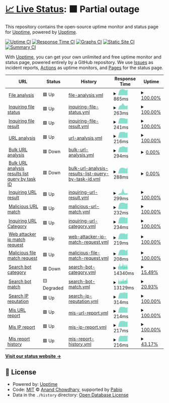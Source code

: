 # [📈 Live Status](https://demo.upptime.js.org): <!--live status--> **🟧 Partial outage**

This repository contains the open-source uptime monitor and status page for [Upptime](https://upptime.js.org), powered by [Upptime](https://github.com/upptime/upptime).

[![Uptime CI](https://github.com/monitorapp-aicc/ailabs-status/workflows/Uptime%20CI/badge.svg)](https://github.com/monitorapp-aicc/ailabs-status/actions?query=workflow%3A%22Uptime+CI%22)
[![Response Time CI](https://github.com/monitorapp-aicc/ailabs-status/workflows/Response%20Time%20CI/badge.svg)](https://github.com/monitorapp-aicc/ailabs-status/actions?query=workflow%3A%22Response+Time+CI%22)
[![Graphs CI](https://github.com/monitorapp-aicc/ailabs-status/workflows/Graphs%20CI/badge.svg)](https://github.com/monitorapp-aicc/ailabs-status/actions?query=workflow%3A%22Graphs+CI%22)
[![Static Site CI](https://github.com/monitorapp-aicc/ailabs-status/workflows/Static%20Site%20CI/badge.svg)](https://github.com/monitorapp-aicc/ailabs-status/actions?query=workflow%3A%22Static+Site+CI%22)
[![Summary CI](https://github.com/monitorapp-aicc/ailabs-status/workflows/Summary%20CI/badge.svg)](https://github.com/monitorapp-aicc/ailabs-status/actions?query=workflow%3A%22Summary+CI%22)

With [Upptime](https://upptime.js.org), you can get your own unlimited and free uptime monitor and status page, powered entirely by a GitHub repository. We use [Issues](https://github.com/upptime/upptime/issues) as incident reports, [Actions](https://github.com/monitorapp-aicc/ailabs-status/actions) as uptime monitors, and [Pages](https://demo.upptime.js.org) for the status page.

<!--start: status pages-->
<!-- This summary is generated by Upptime (https://github.com/upptime/upptime) -->
<!-- Do not edit this manually, your changes will be overwritten -->
<!-- prettier-ignore -->
| URL | Status | History | Response Time | Uptime |
| --- | ------ | ------- | ------------- | ------ |
| <img alt="" src="https://icons.duckduckgo.com/ip3/ailabs-api.monitorapp.com.ico" height="13"> [File analysis](https://ailabs-api.monitorapp.com/v1/analysis/file) | 🟩 Up | [file-analysis.yml](https://github.com/monitorapp-aicc/ailabs-status/commits/HEAD/history/file-analysis.yml) | <details><summary><img alt="Response time graph" src="./graphs/file-analysis/response-time-week.png" height="20"> 865ms</summary><br><a href="https://monitorapp-aicc.github.io/ailabs-status/history/file-analysis"><img alt="Response time 804" src="https://img.shields.io/endpoint?url=https%3A%2F%2Fraw.githubusercontent.com%2Fmonitorapp-aicc%2Failabs-status%2FHEAD%2Fapi%2Ffile-analysis%2Fresponse-time.json"></a><br><a href="https://monitorapp-aicc.github.io/ailabs-status/history/file-analysis"><img alt="24-hour response time 897" src="https://img.shields.io/endpoint?url=https%3A%2F%2Fraw.githubusercontent.com%2Fmonitorapp-aicc%2Failabs-status%2FHEAD%2Fapi%2Ffile-analysis%2Fresponse-time-day.json"></a><br><a href="https://monitorapp-aicc.github.io/ailabs-status/history/file-analysis"><img alt="7-day response time 865" src="https://img.shields.io/endpoint?url=https%3A%2F%2Fraw.githubusercontent.com%2Fmonitorapp-aicc%2Failabs-status%2FHEAD%2Fapi%2Ffile-analysis%2Fresponse-time-week.json"></a><br><a href="https://monitorapp-aicc.github.io/ailabs-status/history/file-analysis"><img alt="30-day response time 836" src="https://img.shields.io/endpoint?url=https%3A%2F%2Fraw.githubusercontent.com%2Fmonitorapp-aicc%2Failabs-status%2FHEAD%2Fapi%2Ffile-analysis%2Fresponse-time-month.json"></a><br><a href="https://monitorapp-aicc.github.io/ailabs-status/history/file-analysis"><img alt="1-year response time 804" src="https://img.shields.io/endpoint?url=https%3A%2F%2Fraw.githubusercontent.com%2Fmonitorapp-aicc%2Failabs-status%2FHEAD%2Fapi%2Ffile-analysis%2Fresponse-time-year.json"></a></details> | <details><summary><a href="https://monitorapp-aicc.github.io/ailabs-status/history/file-analysis">100.00%</a></summary><a href="https://monitorapp-aicc.github.io/ailabs-status/history/file-analysis"><img alt="All-time uptime 96.26%" src="https://img.shields.io/endpoint?url=https%3A%2F%2Fraw.githubusercontent.com%2Fmonitorapp-aicc%2Failabs-status%2FHEAD%2Fapi%2Ffile-analysis%2Fuptime.json"></a><br><a href="https://monitorapp-aicc.github.io/ailabs-status/history/file-analysis"><img alt="24-hour uptime 100.00%" src="https://img.shields.io/endpoint?url=https%3A%2F%2Fraw.githubusercontent.com%2Fmonitorapp-aicc%2Failabs-status%2FHEAD%2Fapi%2Ffile-analysis%2Fuptime-day.json"></a><br><a href="https://monitorapp-aicc.github.io/ailabs-status/history/file-analysis"><img alt="7-day uptime 100.00%" src="https://img.shields.io/endpoint?url=https%3A%2F%2Fraw.githubusercontent.com%2Fmonitorapp-aicc%2Failabs-status%2FHEAD%2Fapi%2Ffile-analysis%2Fuptime-week.json"></a><br><a href="https://monitorapp-aicc.github.io/ailabs-status/history/file-analysis"><img alt="30-day uptime 100.00%" src="https://img.shields.io/endpoint?url=https%3A%2F%2Fraw.githubusercontent.com%2Fmonitorapp-aicc%2Failabs-status%2FHEAD%2Fapi%2Ffile-analysis%2Fuptime-month.json"></a><br><a href="https://monitorapp-aicc.github.io/ailabs-status/history/file-analysis"><img alt="1-year uptime 96.26%" src="https://img.shields.io/endpoint?url=https%3A%2F%2Fraw.githubusercontent.com%2Fmonitorapp-aicc%2Failabs-status%2FHEAD%2Fapi%2Ffile-analysis%2Fuptime-year.json"></a></details>
| <img alt="" src="https://icons.duckduckgo.com/ip3/ailabs-api.monitorapp.com.ico" height="13"> [Inquiring file status](https://ailabs-api.monitorapp.com/v1/analysis/file/status?id=100) | 🟩 Up | [inquiring-file-status.yml](https://github.com/monitorapp-aicc/ailabs-status/commits/HEAD/history/inquiring-file-status.yml) | <details><summary><img alt="Response time graph" src="./graphs/inquiring-file-status/response-time-week.png" height="20"> 263ms</summary><br><a href="https://monitorapp-aicc.github.io/ailabs-status/history/inquiring-file-status"><img alt="Response time 483" src="https://img.shields.io/endpoint?url=https%3A%2F%2Fraw.githubusercontent.com%2Fmonitorapp-aicc%2Failabs-status%2FHEAD%2Fapi%2Finquiring-file-status%2Fresponse-time.json"></a><br><a href="https://monitorapp-aicc.github.io/ailabs-status/history/inquiring-file-status"><img alt="24-hour response time 259" src="https://img.shields.io/endpoint?url=https%3A%2F%2Fraw.githubusercontent.com%2Fmonitorapp-aicc%2Failabs-status%2FHEAD%2Fapi%2Finquiring-file-status%2Fresponse-time-day.json"></a><br><a href="https://monitorapp-aicc.github.io/ailabs-status/history/inquiring-file-status"><img alt="7-day response time 263" src="https://img.shields.io/endpoint?url=https%3A%2F%2Fraw.githubusercontent.com%2Fmonitorapp-aicc%2Failabs-status%2FHEAD%2Fapi%2Finquiring-file-status%2Fresponse-time-week.json"></a><br><a href="https://monitorapp-aicc.github.io/ailabs-status/history/inquiring-file-status"><img alt="30-day response time 238" src="https://img.shields.io/endpoint?url=https%3A%2F%2Fraw.githubusercontent.com%2Fmonitorapp-aicc%2Failabs-status%2FHEAD%2Fapi%2Finquiring-file-status%2Fresponse-time-month.json"></a><br><a href="https://monitorapp-aicc.github.io/ailabs-status/history/inquiring-file-status"><img alt="1-year response time 483" src="https://img.shields.io/endpoint?url=https%3A%2F%2Fraw.githubusercontent.com%2Fmonitorapp-aicc%2Failabs-status%2FHEAD%2Fapi%2Finquiring-file-status%2Fresponse-time-year.json"></a></details> | <details><summary><a href="https://monitorapp-aicc.github.io/ailabs-status/history/inquiring-file-status">100.00%</a></summary><a href="https://monitorapp-aicc.github.io/ailabs-status/history/inquiring-file-status"><img alt="All-time uptime 95.87%" src="https://img.shields.io/endpoint?url=https%3A%2F%2Fraw.githubusercontent.com%2Fmonitorapp-aicc%2Failabs-status%2FHEAD%2Fapi%2Finquiring-file-status%2Fuptime.json"></a><br><a href="https://monitorapp-aicc.github.io/ailabs-status/history/inquiring-file-status"><img alt="24-hour uptime 100.00%" src="https://img.shields.io/endpoint?url=https%3A%2F%2Fraw.githubusercontent.com%2Fmonitorapp-aicc%2Failabs-status%2FHEAD%2Fapi%2Finquiring-file-status%2Fuptime-day.json"></a><br><a href="https://monitorapp-aicc.github.io/ailabs-status/history/inquiring-file-status"><img alt="7-day uptime 100.00%" src="https://img.shields.io/endpoint?url=https%3A%2F%2Fraw.githubusercontent.com%2Fmonitorapp-aicc%2Failabs-status%2FHEAD%2Fapi%2Finquiring-file-status%2Fuptime-week.json"></a><br><a href="https://monitorapp-aicc.github.io/ailabs-status/history/inquiring-file-status"><img alt="30-day uptime 99.93%" src="https://img.shields.io/endpoint?url=https%3A%2F%2Fraw.githubusercontent.com%2Fmonitorapp-aicc%2Failabs-status%2FHEAD%2Fapi%2Finquiring-file-status%2Fuptime-month.json"></a><br><a href="https://monitorapp-aicc.github.io/ailabs-status/history/inquiring-file-status"><img alt="1-year uptime 95.87%" src="https://img.shields.io/endpoint?url=https%3A%2F%2Fraw.githubusercontent.com%2Fmonitorapp-aicc%2Failabs-status%2FHEAD%2Fapi%2Finquiring-file-status%2Fuptime-year.json"></a></details>
| <img alt="" src="https://icons.duckduckgo.com/ip3/ailabs-api.monitorapp.com.ico" height="13"> [Inquiring file result](https://ailabs-api.monitorapp.com/v1/analysis/file/result?id=100) | 🟩 Up | [inquiring-file-result.yml](https://github.com/monitorapp-aicc/ailabs-status/commits/HEAD/history/inquiring-file-result.yml) | <details><summary><img alt="Response time graph" src="./graphs/inquiring-file-result/response-time-week.png" height="20"> 241ms</summary><br><a href="https://monitorapp-aicc.github.io/ailabs-status/history/inquiring-file-result"><img alt="Response time 246" src="https://img.shields.io/endpoint?url=https%3A%2F%2Fraw.githubusercontent.com%2Fmonitorapp-aicc%2Failabs-status%2FHEAD%2Fapi%2Finquiring-file-result%2Fresponse-time.json"></a><br><a href="https://monitorapp-aicc.github.io/ailabs-status/history/inquiring-file-result"><img alt="24-hour response time 242" src="https://img.shields.io/endpoint?url=https%3A%2F%2Fraw.githubusercontent.com%2Fmonitorapp-aicc%2Failabs-status%2FHEAD%2Fapi%2Finquiring-file-result%2Fresponse-time-day.json"></a><br><a href="https://monitorapp-aicc.github.io/ailabs-status/history/inquiring-file-result"><img alt="7-day response time 241" src="https://img.shields.io/endpoint?url=https%3A%2F%2Fraw.githubusercontent.com%2Fmonitorapp-aicc%2Failabs-status%2FHEAD%2Fapi%2Finquiring-file-result%2Fresponse-time-week.json"></a><br><a href="https://monitorapp-aicc.github.io/ailabs-status/history/inquiring-file-result"><img alt="30-day response time 303" src="https://img.shields.io/endpoint?url=https%3A%2F%2Fraw.githubusercontent.com%2Fmonitorapp-aicc%2Failabs-status%2FHEAD%2Fapi%2Finquiring-file-result%2Fresponse-time-month.json"></a><br><a href="https://monitorapp-aicc.github.io/ailabs-status/history/inquiring-file-result"><img alt="1-year response time 246" src="https://img.shields.io/endpoint?url=https%3A%2F%2Fraw.githubusercontent.com%2Fmonitorapp-aicc%2Failabs-status%2FHEAD%2Fapi%2Finquiring-file-result%2Fresponse-time-year.json"></a></details> | <details><summary><a href="https://monitorapp-aicc.github.io/ailabs-status/history/inquiring-file-result">100.00%</a></summary><a href="https://monitorapp-aicc.github.io/ailabs-status/history/inquiring-file-result"><img alt="All-time uptime 95.87%" src="https://img.shields.io/endpoint?url=https%3A%2F%2Fraw.githubusercontent.com%2Fmonitorapp-aicc%2Failabs-status%2FHEAD%2Fapi%2Finquiring-file-result%2Fuptime.json"></a><br><a href="https://monitorapp-aicc.github.io/ailabs-status/history/inquiring-file-result"><img alt="24-hour uptime 100.00%" src="https://img.shields.io/endpoint?url=https%3A%2F%2Fraw.githubusercontent.com%2Fmonitorapp-aicc%2Failabs-status%2FHEAD%2Fapi%2Finquiring-file-result%2Fuptime-day.json"></a><br><a href="https://monitorapp-aicc.github.io/ailabs-status/history/inquiring-file-result"><img alt="7-day uptime 100.00%" src="https://img.shields.io/endpoint?url=https%3A%2F%2Fraw.githubusercontent.com%2Fmonitorapp-aicc%2Failabs-status%2FHEAD%2Fapi%2Finquiring-file-result%2Fuptime-week.json"></a><br><a href="https://monitorapp-aicc.github.io/ailabs-status/history/inquiring-file-result"><img alt="30-day uptime 99.93%" src="https://img.shields.io/endpoint?url=https%3A%2F%2Fraw.githubusercontent.com%2Fmonitorapp-aicc%2Failabs-status%2FHEAD%2Fapi%2Finquiring-file-result%2Fuptime-month.json"></a><br><a href="https://monitorapp-aicc.github.io/ailabs-status/history/inquiring-file-result"><img alt="1-year uptime 95.87%" src="https://img.shields.io/endpoint?url=https%3A%2F%2Fraw.githubusercontent.com%2Fmonitorapp-aicc%2Failabs-status%2FHEAD%2Fapi%2Finquiring-file-result%2Fuptime-year.json"></a></details>
| <img alt="" src="https://icons.duckduckgo.com/ip3/ailabs-api.monitorapp.com.ico" height="13"> [URL analysis](https://ailabs-api.monitorapp.com/v1/analysis/url) | 🟩 Up | [url-analysis.yml](https://github.com/monitorapp-aicc/ailabs-status/commits/HEAD/history/url-analysis.yml) | <details><summary><img alt="Response time graph" src="./graphs/url-analysis/response-time-week.png" height="20"> 216ms</summary><br><a href="https://monitorapp-aicc.github.io/ailabs-status/history/url-analysis"><img alt="Response time 231" src="https://img.shields.io/endpoint?url=https%3A%2F%2Fraw.githubusercontent.com%2Fmonitorapp-aicc%2Failabs-status%2FHEAD%2Fapi%2Furl-analysis%2Fresponse-time.json"></a><br><a href="https://monitorapp-aicc.github.io/ailabs-status/history/url-analysis"><img alt="24-hour response time 220" src="https://img.shields.io/endpoint?url=https%3A%2F%2Fraw.githubusercontent.com%2Fmonitorapp-aicc%2Failabs-status%2FHEAD%2Fapi%2Furl-analysis%2Fresponse-time-day.json"></a><br><a href="https://monitorapp-aicc.github.io/ailabs-status/history/url-analysis"><img alt="7-day response time 216" src="https://img.shields.io/endpoint?url=https%3A%2F%2Fraw.githubusercontent.com%2Fmonitorapp-aicc%2Failabs-status%2FHEAD%2Fapi%2Furl-analysis%2Fresponse-time-week.json"></a><br><a href="https://monitorapp-aicc.github.io/ailabs-status/history/url-analysis"><img alt="30-day response time 251" src="https://img.shields.io/endpoint?url=https%3A%2F%2Fraw.githubusercontent.com%2Fmonitorapp-aicc%2Failabs-status%2FHEAD%2Fapi%2Furl-analysis%2Fresponse-time-month.json"></a><br><a href="https://monitorapp-aicc.github.io/ailabs-status/history/url-analysis"><img alt="1-year response time 231" src="https://img.shields.io/endpoint?url=https%3A%2F%2Fraw.githubusercontent.com%2Fmonitorapp-aicc%2Failabs-status%2FHEAD%2Fapi%2Furl-analysis%2Fresponse-time-year.json"></a></details> | <details><summary><a href="https://monitorapp-aicc.github.io/ailabs-status/history/url-analysis">100.00%</a></summary><a href="https://monitorapp-aicc.github.io/ailabs-status/history/url-analysis"><img alt="All-time uptime 95.81%" src="https://img.shields.io/endpoint?url=https%3A%2F%2Fraw.githubusercontent.com%2Fmonitorapp-aicc%2Failabs-status%2FHEAD%2Fapi%2Furl-analysis%2Fuptime.json"></a><br><a href="https://monitorapp-aicc.github.io/ailabs-status/history/url-analysis"><img alt="24-hour uptime 100.00%" src="https://img.shields.io/endpoint?url=https%3A%2F%2Fraw.githubusercontent.com%2Fmonitorapp-aicc%2Failabs-status%2FHEAD%2Fapi%2Furl-analysis%2Fuptime-day.json"></a><br><a href="https://monitorapp-aicc.github.io/ailabs-status/history/url-analysis"><img alt="7-day uptime 100.00%" src="https://img.shields.io/endpoint?url=https%3A%2F%2Fraw.githubusercontent.com%2Fmonitorapp-aicc%2Failabs-status%2FHEAD%2Fapi%2Furl-analysis%2Fuptime-week.json"></a><br><a href="https://monitorapp-aicc.github.io/ailabs-status/history/url-analysis"><img alt="30-day uptime 100.00%" src="https://img.shields.io/endpoint?url=https%3A%2F%2Fraw.githubusercontent.com%2Fmonitorapp-aicc%2Failabs-status%2FHEAD%2Fapi%2Furl-analysis%2Fuptime-month.json"></a><br><a href="https://monitorapp-aicc.github.io/ailabs-status/history/url-analysis"><img alt="1-year uptime 95.81%" src="https://img.shields.io/endpoint?url=https%3A%2F%2Fraw.githubusercontent.com%2Fmonitorapp-aicc%2Failabs-status%2FHEAD%2Fapi%2Furl-analysis%2Fuptime-year.json"></a></details>
| <img alt="" src="https://icons.duckduckgo.com/ip3/ailabs-api.monitorapp.com.ico" height="13"> [Bulk URL analysis](https://ailabs-api.monitorapp.com/v1/analysis/url/bulk) | 🟥 Down | [bulk-url-analysis.yml](https://github.com/monitorapp-aicc/ailabs-status/commits/HEAD/history/bulk-url-analysis.yml) | <details><summary><img alt="Response time graph" src="./graphs/bulk-url-analysis/response-time-week.png" height="20"> 294ms</summary><br><a href="https://monitorapp-aicc.github.io/ailabs-status/history/bulk-url-analysis"><img alt="Response time 208" src="https://img.shields.io/endpoint?url=https%3A%2F%2Fraw.githubusercontent.com%2Fmonitorapp-aicc%2Failabs-status%2FHEAD%2Fapi%2Fbulk-url-analysis%2Fresponse-time.json"></a><br><a href="https://monitorapp-aicc.github.io/ailabs-status/history/bulk-url-analysis"><img alt="24-hour response time 306" src="https://img.shields.io/endpoint?url=https%3A%2F%2Fraw.githubusercontent.com%2Fmonitorapp-aicc%2Failabs-status%2FHEAD%2Fapi%2Fbulk-url-analysis%2Fresponse-time-day.json"></a><br><a href="https://monitorapp-aicc.github.io/ailabs-status/history/bulk-url-analysis"><img alt="7-day response time 294" src="https://img.shields.io/endpoint?url=https%3A%2F%2Fraw.githubusercontent.com%2Fmonitorapp-aicc%2Failabs-status%2FHEAD%2Fapi%2Fbulk-url-analysis%2Fresponse-time-week.json"></a><br><a href="https://monitorapp-aicc.github.io/ailabs-status/history/bulk-url-analysis"><img alt="30-day response time 235" src="https://img.shields.io/endpoint?url=https%3A%2F%2Fraw.githubusercontent.com%2Fmonitorapp-aicc%2Failabs-status%2FHEAD%2Fapi%2Fbulk-url-analysis%2Fresponse-time-month.json"></a><br><a href="https://monitorapp-aicc.github.io/ailabs-status/history/bulk-url-analysis"><img alt="1-year response time 208" src="https://img.shields.io/endpoint?url=https%3A%2F%2Fraw.githubusercontent.com%2Fmonitorapp-aicc%2Failabs-status%2FHEAD%2Fapi%2Fbulk-url-analysis%2Fresponse-time-year.json"></a></details> | <details><summary><a href="https://monitorapp-aicc.github.io/ailabs-status/history/bulk-url-analysis">0.00%</a></summary><a href="https://monitorapp-aicc.github.io/ailabs-status/history/bulk-url-analysis"><img alt="All-time uptime 35.68%" src="https://img.shields.io/endpoint?url=https%3A%2F%2Fraw.githubusercontent.com%2Fmonitorapp-aicc%2Failabs-status%2FHEAD%2Fapi%2Fbulk-url-analysis%2Fuptime.json"></a><br><a href="https://monitorapp-aicc.github.io/ailabs-status/history/bulk-url-analysis"><img alt="24-hour uptime 0.00%" src="https://img.shields.io/endpoint?url=https%3A%2F%2Fraw.githubusercontent.com%2Fmonitorapp-aicc%2Failabs-status%2FHEAD%2Fapi%2Fbulk-url-analysis%2Fuptime-day.json"></a><br><a href="https://monitorapp-aicc.github.io/ailabs-status/history/bulk-url-analysis"><img alt="7-day uptime 0.00%" src="https://img.shields.io/endpoint?url=https%3A%2F%2Fraw.githubusercontent.com%2Fmonitorapp-aicc%2Failabs-status%2FHEAD%2Fapi%2Fbulk-url-analysis%2Fuptime-week.json"></a><br><a href="https://monitorapp-aicc.github.io/ailabs-status/history/bulk-url-analysis"><img alt="30-day uptime 0.00%" src="https://img.shields.io/endpoint?url=https%3A%2F%2Fraw.githubusercontent.com%2Fmonitorapp-aicc%2Failabs-status%2FHEAD%2Fapi%2Fbulk-url-analysis%2Fuptime-month.json"></a><br><a href="https://monitorapp-aicc.github.io/ailabs-status/history/bulk-url-analysis"><img alt="1-year uptime 35.68%" src="https://img.shields.io/endpoint?url=https%3A%2F%2Fraw.githubusercontent.com%2Fmonitorapp-aicc%2Failabs-status%2FHEAD%2Fapi%2Fbulk-url-analysis%2Fuptime-year.json"></a></details>
| <img alt="" src="https://icons.duckduckgo.com/ip3/ailabs-api.monitorapp.com.ico" height="13"> [Bulk URL analysis results list query by task ID](https://ailabs-api.monitorapp.com/v1/analysis/url/bulk/task_list) | 🟥 Down | [bulk-url-analysis-results-list-query-by-task-id.yml](https://github.com/monitorapp-aicc/ailabs-status/commits/HEAD/history/bulk-url-analysis-results-list-query-by-task-id.yml) | <details><summary><img alt="Response time graph" src="./graphs/bulk-url-analysis-results-list-query-by-task-id/response-time-week.png" height="20"> 288ms</summary><br><a href="https://monitorapp-aicc.github.io/ailabs-status/history/bulk-url-analysis-results-list-query-by-task-id"><img alt="Response time 197" src="https://img.shields.io/endpoint?url=https%3A%2F%2Fraw.githubusercontent.com%2Fmonitorapp-aicc%2Failabs-status%2FHEAD%2Fapi%2Fbulk-url-analysis-results-list-query-by-task-id%2Fresponse-time.json"></a><br><a href="https://monitorapp-aicc.github.io/ailabs-status/history/bulk-url-analysis-results-list-query-by-task-id"><img alt="24-hour response time 321" src="https://img.shields.io/endpoint?url=https%3A%2F%2Fraw.githubusercontent.com%2Fmonitorapp-aicc%2Failabs-status%2FHEAD%2Fapi%2Fbulk-url-analysis-results-list-query-by-task-id%2Fresponse-time-day.json"></a><br><a href="https://monitorapp-aicc.github.io/ailabs-status/history/bulk-url-analysis-results-list-query-by-task-id"><img alt="7-day response time 288" src="https://img.shields.io/endpoint?url=https%3A%2F%2Fraw.githubusercontent.com%2Fmonitorapp-aicc%2Failabs-status%2FHEAD%2Fapi%2Fbulk-url-analysis-results-list-query-by-task-id%2Fresponse-time-week.json"></a><br><a href="https://monitorapp-aicc.github.io/ailabs-status/history/bulk-url-analysis-results-list-query-by-task-id"><img alt="30-day response time 229" src="https://img.shields.io/endpoint?url=https%3A%2F%2Fraw.githubusercontent.com%2Fmonitorapp-aicc%2Failabs-status%2FHEAD%2Fapi%2Fbulk-url-analysis-results-list-query-by-task-id%2Fresponse-time-month.json"></a><br><a href="https://monitorapp-aicc.github.io/ailabs-status/history/bulk-url-analysis-results-list-query-by-task-id"><img alt="1-year response time 197" src="https://img.shields.io/endpoint?url=https%3A%2F%2Fraw.githubusercontent.com%2Fmonitorapp-aicc%2Failabs-status%2FHEAD%2Fapi%2Fbulk-url-analysis-results-list-query-by-task-id%2Fresponse-time-year.json"></a></details> | <details><summary><a href="https://monitorapp-aicc.github.io/ailabs-status/history/bulk-url-analysis-results-list-query-by-task-id">0.00%</a></summary><a href="https://monitorapp-aicc.github.io/ailabs-status/history/bulk-url-analysis-results-list-query-by-task-id"><img alt="All-time uptime 35.68%" src="https://img.shields.io/endpoint?url=https%3A%2F%2Fraw.githubusercontent.com%2Fmonitorapp-aicc%2Failabs-status%2FHEAD%2Fapi%2Fbulk-url-analysis-results-list-query-by-task-id%2Fuptime.json"></a><br><a href="https://monitorapp-aicc.github.io/ailabs-status/history/bulk-url-analysis-results-list-query-by-task-id"><img alt="24-hour uptime 0.00%" src="https://img.shields.io/endpoint?url=https%3A%2F%2Fraw.githubusercontent.com%2Fmonitorapp-aicc%2Failabs-status%2FHEAD%2Fapi%2Fbulk-url-analysis-results-list-query-by-task-id%2Fuptime-day.json"></a><br><a href="https://monitorapp-aicc.github.io/ailabs-status/history/bulk-url-analysis-results-list-query-by-task-id"><img alt="7-day uptime 0.00%" src="https://img.shields.io/endpoint?url=https%3A%2F%2Fraw.githubusercontent.com%2Fmonitorapp-aicc%2Failabs-status%2FHEAD%2Fapi%2Fbulk-url-analysis-results-list-query-by-task-id%2Fuptime-week.json"></a><br><a href="https://monitorapp-aicc.github.io/ailabs-status/history/bulk-url-analysis-results-list-query-by-task-id"><img alt="30-day uptime 0.00%" src="https://img.shields.io/endpoint?url=https%3A%2F%2Fraw.githubusercontent.com%2Fmonitorapp-aicc%2Failabs-status%2FHEAD%2Fapi%2Fbulk-url-analysis-results-list-query-by-task-id%2Fuptime-month.json"></a><br><a href="https://monitorapp-aicc.github.io/ailabs-status/history/bulk-url-analysis-results-list-query-by-task-id"><img alt="1-year uptime 35.68%" src="https://img.shields.io/endpoint?url=https%3A%2F%2Fraw.githubusercontent.com%2Fmonitorapp-aicc%2Failabs-status%2FHEAD%2Fapi%2Fbulk-url-analysis-results-list-query-by-task-id%2Fuptime-year.json"></a></details>
| <img alt="" src="https://icons.duckduckgo.com/ip3/ailabs-api.monitorapp.com.ico" height="13"> [Inquiring URL result](https://ailabs-api.monitorapp.com/v1/analysis/url/result?id=50341510-4e57-4b99-a398-97c43a79d9c5) | 🟩 Up | [inquiring-url-result.yml](https://github.com/monitorapp-aicc/ailabs-status/commits/HEAD/history/inquiring-url-result.yml) | <details><summary><img alt="Response time graph" src="./graphs/inquiring-url-result/response-time-week.png" height="20"> 299ms</summary><br><a href="https://monitorapp-aicc.github.io/ailabs-status/history/inquiring-url-result"><img alt="Response time 455" src="https://img.shields.io/endpoint?url=https%3A%2F%2Fraw.githubusercontent.com%2Fmonitorapp-aicc%2Failabs-status%2FHEAD%2Fapi%2Finquiring-url-result%2Fresponse-time.json"></a><br><a href="https://monitorapp-aicc.github.io/ailabs-status/history/inquiring-url-result"><img alt="24-hour response time 218" src="https://img.shields.io/endpoint?url=https%3A%2F%2Fraw.githubusercontent.com%2Fmonitorapp-aicc%2Failabs-status%2FHEAD%2Fapi%2Finquiring-url-result%2Fresponse-time-day.json"></a><br><a href="https://monitorapp-aicc.github.io/ailabs-status/history/inquiring-url-result"><img alt="7-day response time 299" src="https://img.shields.io/endpoint?url=https%3A%2F%2Fraw.githubusercontent.com%2Fmonitorapp-aicc%2Failabs-status%2FHEAD%2Fapi%2Finquiring-url-result%2Fresponse-time-week.json"></a><br><a href="https://monitorapp-aicc.github.io/ailabs-status/history/inquiring-url-result"><img alt="30-day response time 719" src="https://img.shields.io/endpoint?url=https%3A%2F%2Fraw.githubusercontent.com%2Fmonitorapp-aicc%2Failabs-status%2FHEAD%2Fapi%2Finquiring-url-result%2Fresponse-time-month.json"></a><br><a href="https://monitorapp-aicc.github.io/ailabs-status/history/inquiring-url-result"><img alt="1-year response time 455" src="https://img.shields.io/endpoint?url=https%3A%2F%2Fraw.githubusercontent.com%2Fmonitorapp-aicc%2Failabs-status%2FHEAD%2Fapi%2Finquiring-url-result%2Fresponse-time-year.json"></a></details> | <details><summary><a href="https://monitorapp-aicc.github.io/ailabs-status/history/inquiring-url-result">100.00%</a></summary><a href="https://monitorapp-aicc.github.io/ailabs-status/history/inquiring-url-result"><img alt="All-time uptime 58.76%" src="https://img.shields.io/endpoint?url=https%3A%2F%2Fraw.githubusercontent.com%2Fmonitorapp-aicc%2Failabs-status%2FHEAD%2Fapi%2Finquiring-url-result%2Fuptime.json"></a><br><a href="https://monitorapp-aicc.github.io/ailabs-status/history/inquiring-url-result"><img alt="24-hour uptime 100.00%" src="https://img.shields.io/endpoint?url=https%3A%2F%2Fraw.githubusercontent.com%2Fmonitorapp-aicc%2Failabs-status%2FHEAD%2Fapi%2Finquiring-url-result%2Fuptime-day.json"></a><br><a href="https://monitorapp-aicc.github.io/ailabs-status/history/inquiring-url-result"><img alt="7-day uptime 100.00%" src="https://img.shields.io/endpoint?url=https%3A%2F%2Fraw.githubusercontent.com%2Fmonitorapp-aicc%2Failabs-status%2FHEAD%2Fapi%2Finquiring-url-result%2Fuptime-week.json"></a><br><a href="https://monitorapp-aicc.github.io/ailabs-status/history/inquiring-url-result"><img alt="30-day uptime 57.49%" src="https://img.shields.io/endpoint?url=https%3A%2F%2Fraw.githubusercontent.com%2Fmonitorapp-aicc%2Failabs-status%2FHEAD%2Fapi%2Finquiring-url-result%2Fuptime-month.json"></a><br><a href="https://monitorapp-aicc.github.io/ailabs-status/history/inquiring-url-result"><img alt="1-year uptime 58.76%" src="https://img.shields.io/endpoint?url=https%3A%2F%2Fraw.githubusercontent.com%2Fmonitorapp-aicc%2Failabs-status%2FHEAD%2Fapi%2Finquiring-url-result%2Fuptime-year.json"></a></details>
| <img alt="" src="https://icons.duckduckgo.com/ip3/ailabs-api.monitorapp.com.ico" height="13"> [Malicious URL match](https://ailabs-api.monitorapp.com/v1/search/url/malicious) | 🟩 Up | [malicious-url-match.yml](https://github.com/monitorapp-aicc/ailabs-status/commits/HEAD/history/malicious-url-match.yml) | <details><summary><img alt="Response time graph" src="./graphs/malicious-url-match/response-time-week.png" height="20"> 232ms</summary><br><a href="https://monitorapp-aicc.github.io/ailabs-status/history/malicious-url-match"><img alt="Response time 216" src="https://img.shields.io/endpoint?url=https%3A%2F%2Fraw.githubusercontent.com%2Fmonitorapp-aicc%2Failabs-status%2FHEAD%2Fapi%2Fmalicious-url-match%2Fresponse-time.json"></a><br><a href="https://monitorapp-aicc.github.io/ailabs-status/history/malicious-url-match"><img alt="24-hour response time 236" src="https://img.shields.io/endpoint?url=https%3A%2F%2Fraw.githubusercontent.com%2Fmonitorapp-aicc%2Failabs-status%2FHEAD%2Fapi%2Fmalicious-url-match%2Fresponse-time-day.json"></a><br><a href="https://monitorapp-aicc.github.io/ailabs-status/history/malicious-url-match"><img alt="7-day response time 232" src="https://img.shields.io/endpoint?url=https%3A%2F%2Fraw.githubusercontent.com%2Fmonitorapp-aicc%2Failabs-status%2FHEAD%2Fapi%2Fmalicious-url-match%2Fresponse-time-week.json"></a><br><a href="https://monitorapp-aicc.github.io/ailabs-status/history/malicious-url-match"><img alt="30-day response time 229" src="https://img.shields.io/endpoint?url=https%3A%2F%2Fraw.githubusercontent.com%2Fmonitorapp-aicc%2Failabs-status%2FHEAD%2Fapi%2Fmalicious-url-match%2Fresponse-time-month.json"></a><br><a href="https://monitorapp-aicc.github.io/ailabs-status/history/malicious-url-match"><img alt="1-year response time 216" src="https://img.shields.io/endpoint?url=https%3A%2F%2Fraw.githubusercontent.com%2Fmonitorapp-aicc%2Failabs-status%2FHEAD%2Fapi%2Fmalicious-url-match%2Fresponse-time-year.json"></a></details> | <details><summary><a href="https://monitorapp-aicc.github.io/ailabs-status/history/malicious-url-match">100.00%</a></summary><a href="https://monitorapp-aicc.github.io/ailabs-status/history/malicious-url-match"><img alt="All-time uptime 95.81%" src="https://img.shields.io/endpoint?url=https%3A%2F%2Fraw.githubusercontent.com%2Fmonitorapp-aicc%2Failabs-status%2FHEAD%2Fapi%2Fmalicious-url-match%2Fuptime.json"></a><br><a href="https://monitorapp-aicc.github.io/ailabs-status/history/malicious-url-match"><img alt="24-hour uptime 100.00%" src="https://img.shields.io/endpoint?url=https%3A%2F%2Fraw.githubusercontent.com%2Fmonitorapp-aicc%2Failabs-status%2FHEAD%2Fapi%2Fmalicious-url-match%2Fuptime-day.json"></a><br><a href="https://monitorapp-aicc.github.io/ailabs-status/history/malicious-url-match"><img alt="7-day uptime 100.00%" src="https://img.shields.io/endpoint?url=https%3A%2F%2Fraw.githubusercontent.com%2Fmonitorapp-aicc%2Failabs-status%2FHEAD%2Fapi%2Fmalicious-url-match%2Fuptime-week.json"></a><br><a href="https://monitorapp-aicc.github.io/ailabs-status/history/malicious-url-match"><img alt="30-day uptime 100.00%" src="https://img.shields.io/endpoint?url=https%3A%2F%2Fraw.githubusercontent.com%2Fmonitorapp-aicc%2Failabs-status%2FHEAD%2Fapi%2Fmalicious-url-match%2Fuptime-month.json"></a><br><a href="https://monitorapp-aicc.github.io/ailabs-status/history/malicious-url-match"><img alt="1-year uptime 95.81%" src="https://img.shields.io/endpoint?url=https%3A%2F%2Fraw.githubusercontent.com%2Fmonitorapp-aicc%2Failabs-status%2FHEAD%2Fapi%2Fmalicious-url-match%2Fuptime-year.json"></a></details>
| <img alt="" src="https://icons.duckduckgo.com/ip3/ailabs-api.monitorapp.com.ico" height="13"> [Inquiring URL Category](https://ailabs-api.monitorapp.com/v1/search/url/category) | 🟩 Up | [inquiring-url-category.yml](https://github.com/monitorapp-aicc/ailabs-status/commits/HEAD/history/inquiring-url-category.yml) | <details><summary><img alt="Response time graph" src="./graphs/inquiring-url-category/response-time-week.png" height="20"> 234ms</summary><br><a href="https://monitorapp-aicc.github.io/ailabs-status/history/inquiring-url-category"><img alt="Response time 212" src="https://img.shields.io/endpoint?url=https%3A%2F%2Fraw.githubusercontent.com%2Fmonitorapp-aicc%2Failabs-status%2FHEAD%2Fapi%2Finquiring-url-category%2Fresponse-time.json"></a><br><a href="https://monitorapp-aicc.github.io/ailabs-status/history/inquiring-url-category"><img alt="24-hour response time 240" src="https://img.shields.io/endpoint?url=https%3A%2F%2Fraw.githubusercontent.com%2Fmonitorapp-aicc%2Failabs-status%2FHEAD%2Fapi%2Finquiring-url-category%2Fresponse-time-day.json"></a><br><a href="https://monitorapp-aicc.github.io/ailabs-status/history/inquiring-url-category"><img alt="7-day response time 234" src="https://img.shields.io/endpoint?url=https%3A%2F%2Fraw.githubusercontent.com%2Fmonitorapp-aicc%2Failabs-status%2FHEAD%2Fapi%2Finquiring-url-category%2Fresponse-time-week.json"></a><br><a href="https://monitorapp-aicc.github.io/ailabs-status/history/inquiring-url-category"><img alt="30-day response time 226" src="https://img.shields.io/endpoint?url=https%3A%2F%2Fraw.githubusercontent.com%2Fmonitorapp-aicc%2Failabs-status%2FHEAD%2Fapi%2Finquiring-url-category%2Fresponse-time-month.json"></a><br><a href="https://monitorapp-aicc.github.io/ailabs-status/history/inquiring-url-category"><img alt="1-year response time 212" src="https://img.shields.io/endpoint?url=https%3A%2F%2Fraw.githubusercontent.com%2Fmonitorapp-aicc%2Failabs-status%2FHEAD%2Fapi%2Finquiring-url-category%2Fresponse-time-year.json"></a></details> | <details><summary><a href="https://monitorapp-aicc.github.io/ailabs-status/history/inquiring-url-category">100.00%</a></summary><a href="https://monitorapp-aicc.github.io/ailabs-status/history/inquiring-url-category"><img alt="All-time uptime 95.81%" src="https://img.shields.io/endpoint?url=https%3A%2F%2Fraw.githubusercontent.com%2Fmonitorapp-aicc%2Failabs-status%2FHEAD%2Fapi%2Finquiring-url-category%2Fuptime.json"></a><br><a href="https://monitorapp-aicc.github.io/ailabs-status/history/inquiring-url-category"><img alt="24-hour uptime 100.00%" src="https://img.shields.io/endpoint?url=https%3A%2F%2Fraw.githubusercontent.com%2Fmonitorapp-aicc%2Failabs-status%2FHEAD%2Fapi%2Finquiring-url-category%2Fuptime-day.json"></a><br><a href="https://monitorapp-aicc.github.io/ailabs-status/history/inquiring-url-category"><img alt="7-day uptime 100.00%" src="https://img.shields.io/endpoint?url=https%3A%2F%2Fraw.githubusercontent.com%2Fmonitorapp-aicc%2Failabs-status%2FHEAD%2Fapi%2Finquiring-url-category%2Fuptime-week.json"></a><br><a href="https://monitorapp-aicc.github.io/ailabs-status/history/inquiring-url-category"><img alt="30-day uptime 100.00%" src="https://img.shields.io/endpoint?url=https%3A%2F%2Fraw.githubusercontent.com%2Fmonitorapp-aicc%2Failabs-status%2FHEAD%2Fapi%2Finquiring-url-category%2Fuptime-month.json"></a><br><a href="https://monitorapp-aicc.github.io/ailabs-status/history/inquiring-url-category"><img alt="1-year uptime 95.81%" src="https://img.shields.io/endpoint?url=https%3A%2F%2Fraw.githubusercontent.com%2Fmonitorapp-aicc%2Failabs-status%2FHEAD%2Fapi%2Finquiring-url-category%2Fuptime-year.json"></a></details>
| <img alt="" src="https://icons.duckduckgo.com/ip3/ailabs-api.monitorapp.com.ico" height="13"> [Web attacker ip match request](https://ailabs-api.monitorapp.com/v1/search/ip/attacker) | 🟩 Up | [web-attacker-ip-match-request.yml](https://github.com/monitorapp-aicc/ailabs-status/commits/HEAD/history/web-attacker-ip-match-request.yml) | <details><summary><img alt="Response time graph" src="./graphs/web-attacker-ip-match-request/response-time-week.png" height="20"> 219ms</summary><br><a href="https://monitorapp-aicc.github.io/ailabs-status/history/web-attacker-ip-match-request"><img alt="Response time 204" src="https://img.shields.io/endpoint?url=https%3A%2F%2Fraw.githubusercontent.com%2Fmonitorapp-aicc%2Failabs-status%2FHEAD%2Fapi%2Fweb-attacker-ip-match-request%2Fresponse-time.json"></a><br><a href="https://monitorapp-aicc.github.io/ailabs-status/history/web-attacker-ip-match-request"><img alt="24-hour response time 238" src="https://img.shields.io/endpoint?url=https%3A%2F%2Fraw.githubusercontent.com%2Fmonitorapp-aicc%2Failabs-status%2FHEAD%2Fapi%2Fweb-attacker-ip-match-request%2Fresponse-time-day.json"></a><br><a href="https://monitorapp-aicc.github.io/ailabs-status/history/web-attacker-ip-match-request"><img alt="7-day response time 219" src="https://img.shields.io/endpoint?url=https%3A%2F%2Fraw.githubusercontent.com%2Fmonitorapp-aicc%2Failabs-status%2FHEAD%2Fapi%2Fweb-attacker-ip-match-request%2Fresponse-time-week.json"></a><br><a href="https://monitorapp-aicc.github.io/ailabs-status/history/web-attacker-ip-match-request"><img alt="30-day response time 209" src="https://img.shields.io/endpoint?url=https%3A%2F%2Fraw.githubusercontent.com%2Fmonitorapp-aicc%2Failabs-status%2FHEAD%2Fapi%2Fweb-attacker-ip-match-request%2Fresponse-time-month.json"></a><br><a href="https://monitorapp-aicc.github.io/ailabs-status/history/web-attacker-ip-match-request"><img alt="1-year response time 204" src="https://img.shields.io/endpoint?url=https%3A%2F%2Fraw.githubusercontent.com%2Fmonitorapp-aicc%2Failabs-status%2FHEAD%2Fapi%2Fweb-attacker-ip-match-request%2Fresponse-time-year.json"></a></details> | <details><summary><a href="https://monitorapp-aicc.github.io/ailabs-status/history/web-attacker-ip-match-request">100.00%</a></summary><a href="https://monitorapp-aicc.github.io/ailabs-status/history/web-attacker-ip-match-request"><img alt="All-time uptime 95.81%" src="https://img.shields.io/endpoint?url=https%3A%2F%2Fraw.githubusercontent.com%2Fmonitorapp-aicc%2Failabs-status%2FHEAD%2Fapi%2Fweb-attacker-ip-match-request%2Fuptime.json"></a><br><a href="https://monitorapp-aicc.github.io/ailabs-status/history/web-attacker-ip-match-request"><img alt="24-hour uptime 100.00%" src="https://img.shields.io/endpoint?url=https%3A%2F%2Fraw.githubusercontent.com%2Fmonitorapp-aicc%2Failabs-status%2FHEAD%2Fapi%2Fweb-attacker-ip-match-request%2Fuptime-day.json"></a><br><a href="https://monitorapp-aicc.github.io/ailabs-status/history/web-attacker-ip-match-request"><img alt="7-day uptime 100.00%" src="https://img.shields.io/endpoint?url=https%3A%2F%2Fraw.githubusercontent.com%2Fmonitorapp-aicc%2Failabs-status%2FHEAD%2Fapi%2Fweb-attacker-ip-match-request%2Fuptime-week.json"></a><br><a href="https://monitorapp-aicc.github.io/ailabs-status/history/web-attacker-ip-match-request"><img alt="30-day uptime 100.00%" src="https://img.shields.io/endpoint?url=https%3A%2F%2Fraw.githubusercontent.com%2Fmonitorapp-aicc%2Failabs-status%2FHEAD%2Fapi%2Fweb-attacker-ip-match-request%2Fuptime-month.json"></a><br><a href="https://monitorapp-aicc.github.io/ailabs-status/history/web-attacker-ip-match-request"><img alt="1-year uptime 95.81%" src="https://img.shields.io/endpoint?url=https%3A%2F%2Fraw.githubusercontent.com%2Fmonitorapp-aicc%2Failabs-status%2FHEAD%2Fapi%2Fweb-attacker-ip-match-request%2Fuptime-year.json"></a></details>
| <img alt="" src="https://icons.duckduckgo.com/ip3/ailabs-api.monitorapp.com.ico" height="13"> [Malicious file match request](https://ailabs-api.monitorapp.com/v1/search/file/malicious) | 🟩 Up | [malicious-file-match-request.yml](https://github.com/monitorapp-aicc/ailabs-status/commits/HEAD/history/malicious-file-match-request.yml) | <details><summary><img alt="Response time graph" src="./graphs/malicious-file-match-request/response-time-week.png" height="20"> 208ms</summary><br><a href="https://monitorapp-aicc.github.io/ailabs-status/history/malicious-file-match-request"><img alt="Response time 188" src="https://img.shields.io/endpoint?url=https%3A%2F%2Fraw.githubusercontent.com%2Fmonitorapp-aicc%2Failabs-status%2FHEAD%2Fapi%2Fmalicious-file-match-request%2Fresponse-time.json"></a><br><a href="https://monitorapp-aicc.github.io/ailabs-status/history/malicious-file-match-request"><img alt="24-hour response time 229" src="https://img.shields.io/endpoint?url=https%3A%2F%2Fraw.githubusercontent.com%2Fmonitorapp-aicc%2Failabs-status%2FHEAD%2Fapi%2Fmalicious-file-match-request%2Fresponse-time-day.json"></a><br><a href="https://monitorapp-aicc.github.io/ailabs-status/history/malicious-file-match-request"><img alt="7-day response time 208" src="https://img.shields.io/endpoint?url=https%3A%2F%2Fraw.githubusercontent.com%2Fmonitorapp-aicc%2Failabs-status%2FHEAD%2Fapi%2Fmalicious-file-match-request%2Fresponse-time-week.json"></a><br><a href="https://monitorapp-aicc.github.io/ailabs-status/history/malicious-file-match-request"><img alt="30-day response time 199" src="https://img.shields.io/endpoint?url=https%3A%2F%2Fraw.githubusercontent.com%2Fmonitorapp-aicc%2Failabs-status%2FHEAD%2Fapi%2Fmalicious-file-match-request%2Fresponse-time-month.json"></a><br><a href="https://monitorapp-aicc.github.io/ailabs-status/history/malicious-file-match-request"><img alt="1-year response time 188" src="https://img.shields.io/endpoint?url=https%3A%2F%2Fraw.githubusercontent.com%2Fmonitorapp-aicc%2Failabs-status%2FHEAD%2Fapi%2Fmalicious-file-match-request%2Fresponse-time-year.json"></a></details> | <details><summary><a href="https://monitorapp-aicc.github.io/ailabs-status/history/malicious-file-match-request">100.00%</a></summary><a href="https://monitorapp-aicc.github.io/ailabs-status/history/malicious-file-match-request"><img alt="All-time uptime 95.81%" src="https://img.shields.io/endpoint?url=https%3A%2F%2Fraw.githubusercontent.com%2Fmonitorapp-aicc%2Failabs-status%2FHEAD%2Fapi%2Fmalicious-file-match-request%2Fuptime.json"></a><br><a href="https://monitorapp-aicc.github.io/ailabs-status/history/malicious-file-match-request"><img alt="24-hour uptime 100.00%" src="https://img.shields.io/endpoint?url=https%3A%2F%2Fraw.githubusercontent.com%2Fmonitorapp-aicc%2Failabs-status%2FHEAD%2Fapi%2Fmalicious-file-match-request%2Fuptime-day.json"></a><br><a href="https://monitorapp-aicc.github.io/ailabs-status/history/malicious-file-match-request"><img alt="7-day uptime 100.00%" src="https://img.shields.io/endpoint?url=https%3A%2F%2Fraw.githubusercontent.com%2Fmonitorapp-aicc%2Failabs-status%2FHEAD%2Fapi%2Fmalicious-file-match-request%2Fuptime-week.json"></a><br><a href="https://monitorapp-aicc.github.io/ailabs-status/history/malicious-file-match-request"><img alt="30-day uptime 100.00%" src="https://img.shields.io/endpoint?url=https%3A%2F%2Fraw.githubusercontent.com%2Fmonitorapp-aicc%2Failabs-status%2FHEAD%2Fapi%2Fmalicious-file-match-request%2Fuptime-month.json"></a><br><a href="https://monitorapp-aicc.github.io/ailabs-status/history/malicious-file-match-request"><img alt="1-year uptime 95.81%" src="https://img.shields.io/endpoint?url=https%3A%2F%2Fraw.githubusercontent.com%2Fmonitorapp-aicc%2Failabs-status%2FHEAD%2Fapi%2Fmalicious-file-match-request%2Fuptime-year.json"></a></details>
| <img alt="" src="https://icons.duckduckgo.com/ip3/ailabs-api.monitorapp.com.ico" height="13"> [Search bot category](https://ailabs-api.monitorapp.com/v1/search/bot/category) | 🟥 Down | [search-bot-category.yml](https://github.com/monitorapp-aicc/ailabs-status/commits/HEAD/history/search-bot-category.yml) | <details><summary><img alt="Response time graph" src="./graphs/search-bot-category/response-time-week.png" height="20"> 14340ms</summary><br><a href="https://monitorapp-aicc.github.io/ailabs-status/history/search-bot-category"><img alt="Response time 12175" src="https://img.shields.io/endpoint?url=https%3A%2F%2Fraw.githubusercontent.com%2Fmonitorapp-aicc%2Failabs-status%2FHEAD%2Fapi%2Fsearch-bot-category%2Fresponse-time.json"></a><br><a href="https://monitorapp-aicc.github.io/ailabs-status/history/search-bot-category"><img alt="24-hour response time 14470" src="https://img.shields.io/endpoint?url=https%3A%2F%2Fraw.githubusercontent.com%2Fmonitorapp-aicc%2Failabs-status%2FHEAD%2Fapi%2Fsearch-bot-category%2Fresponse-time-day.json"></a><br><a href="https://monitorapp-aicc.github.io/ailabs-status/history/search-bot-category"><img alt="7-day response time 14340" src="https://img.shields.io/endpoint?url=https%3A%2F%2Fraw.githubusercontent.com%2Fmonitorapp-aicc%2Failabs-status%2FHEAD%2Fapi%2Fsearch-bot-category%2Fresponse-time-week.json"></a><br><a href="https://monitorapp-aicc.github.io/ailabs-status/history/search-bot-category"><img alt="30-day response time 13179" src="https://img.shields.io/endpoint?url=https%3A%2F%2Fraw.githubusercontent.com%2Fmonitorapp-aicc%2Failabs-status%2FHEAD%2Fapi%2Fsearch-bot-category%2Fresponse-time-month.json"></a><br><a href="https://monitorapp-aicc.github.io/ailabs-status/history/search-bot-category"><img alt="1-year response time 12175" src="https://img.shields.io/endpoint?url=https%3A%2F%2Fraw.githubusercontent.com%2Fmonitorapp-aicc%2Failabs-status%2FHEAD%2Fapi%2Fsearch-bot-category%2Fresponse-time-year.json"></a></details> | <details><summary><a href="https://monitorapp-aicc.github.io/ailabs-status/history/search-bot-category">15.49%</a></summary><a href="https://monitorapp-aicc.github.io/ailabs-status/history/search-bot-category"><img alt="All-time uptime 88.16%" src="https://img.shields.io/endpoint?url=https%3A%2F%2Fraw.githubusercontent.com%2Fmonitorapp-aicc%2Failabs-status%2FHEAD%2Fapi%2Fsearch-bot-category%2Fuptime.json"></a><br><a href="https://monitorapp-aicc.github.io/ailabs-status/history/search-bot-category"><img alt="24-hour uptime 20.43%" src="https://img.shields.io/endpoint?url=https%3A%2F%2Fraw.githubusercontent.com%2Fmonitorapp-aicc%2Failabs-status%2FHEAD%2Fapi%2Fsearch-bot-category%2Fuptime-day.json"></a><br><a href="https://monitorapp-aicc.github.io/ailabs-status/history/search-bot-category"><img alt="7-day uptime 15.49%" src="https://img.shields.io/endpoint?url=https%3A%2F%2Fraw.githubusercontent.com%2Fmonitorapp-aicc%2Failabs-status%2FHEAD%2Fapi%2Fsearch-bot-category%2Fuptime-week.json"></a><br><a href="https://monitorapp-aicc.github.io/ailabs-status/history/search-bot-category"><img alt="30-day uptime 69.55%" src="https://img.shields.io/endpoint?url=https%3A%2F%2Fraw.githubusercontent.com%2Fmonitorapp-aicc%2Failabs-status%2FHEAD%2Fapi%2Fsearch-bot-category%2Fuptime-month.json"></a><br><a href="https://monitorapp-aicc.github.io/ailabs-status/history/search-bot-category"><img alt="1-year uptime 88.16%" src="https://img.shields.io/endpoint?url=https%3A%2F%2Fraw.githubusercontent.com%2Fmonitorapp-aicc%2Failabs-status%2FHEAD%2Fapi%2Fsearch-bot-category%2Fuptime-year.json"></a></details>
| <img alt="" src="https://icons.duckduckgo.com/ip3/ailabs-api.monitorapp.com.ico" height="13"> [Search bot match](https://ailabs-api.monitorapp.com/v1/search/bot/match) | 🟨 Degraded | [search-bot-match.yml](https://github.com/monitorapp-aicc/ailabs-status/commits/HEAD/history/search-bot-match.yml) | <details><summary><img alt="Response time graph" src="./graphs/search-bot-match/response-time-week.png" height="20"> 13129ms</summary><br><a href="https://monitorapp-aicc.github.io/ailabs-status/history/search-bot-match"><img alt="Response time 11795" src="https://img.shields.io/endpoint?url=https%3A%2F%2Fraw.githubusercontent.com%2Fmonitorapp-aicc%2Failabs-status%2FHEAD%2Fapi%2Fsearch-bot-match%2Fresponse-time.json"></a><br><a href="https://monitorapp-aicc.github.io/ailabs-status/history/search-bot-match"><img alt="24-hour response time 14333" src="https://img.shields.io/endpoint?url=https%3A%2F%2Fraw.githubusercontent.com%2Fmonitorapp-aicc%2Failabs-status%2FHEAD%2Fapi%2Fsearch-bot-match%2Fresponse-time-day.json"></a><br><a href="https://monitorapp-aicc.github.io/ailabs-status/history/search-bot-match"><img alt="7-day response time 13129" src="https://img.shields.io/endpoint?url=https%3A%2F%2Fraw.githubusercontent.com%2Fmonitorapp-aicc%2Failabs-status%2FHEAD%2Fapi%2Fsearch-bot-match%2Fresponse-time-week.json"></a><br><a href="https://monitorapp-aicc.github.io/ailabs-status/history/search-bot-match"><img alt="30-day response time 12914" src="https://img.shields.io/endpoint?url=https%3A%2F%2Fraw.githubusercontent.com%2Fmonitorapp-aicc%2Failabs-status%2FHEAD%2Fapi%2Fsearch-bot-match%2Fresponse-time-month.json"></a><br><a href="https://monitorapp-aicc.github.io/ailabs-status/history/search-bot-match"><img alt="1-year response time 11795" src="https://img.shields.io/endpoint?url=https%3A%2F%2Fraw.githubusercontent.com%2Fmonitorapp-aicc%2Failabs-status%2FHEAD%2Fapi%2Fsearch-bot-match%2Fresponse-time-year.json"></a></details> | <details><summary><a href="https://monitorapp-aicc.github.io/ailabs-status/history/search-bot-match">20.93%</a></summary><a href="https://monitorapp-aicc.github.io/ailabs-status/history/search-bot-match"><img alt="All-time uptime 89.58%" src="https://img.shields.io/endpoint?url=https%3A%2F%2Fraw.githubusercontent.com%2Fmonitorapp-aicc%2Failabs-status%2FHEAD%2Fapi%2Fsearch-bot-match%2Fuptime.json"></a><br><a href="https://monitorapp-aicc.github.io/ailabs-status/history/search-bot-match"><img alt="24-hour uptime 47.51%" src="https://img.shields.io/endpoint?url=https%3A%2F%2Fraw.githubusercontent.com%2Fmonitorapp-aicc%2Failabs-status%2FHEAD%2Fapi%2Fsearch-bot-match%2Fuptime-day.json"></a><br><a href="https://monitorapp-aicc.github.io/ailabs-status/history/search-bot-match"><img alt="7-day uptime 20.93%" src="https://img.shields.io/endpoint?url=https%3A%2F%2Fraw.githubusercontent.com%2Fmonitorapp-aicc%2Failabs-status%2FHEAD%2Fapi%2Fsearch-bot-match%2Fuptime-week.json"></a><br><a href="https://monitorapp-aicc.github.io/ailabs-status/history/search-bot-match"><img alt="30-day uptime 73.21%" src="https://img.shields.io/endpoint?url=https%3A%2F%2Fraw.githubusercontent.com%2Fmonitorapp-aicc%2Failabs-status%2FHEAD%2Fapi%2Fsearch-bot-match%2Fuptime-month.json"></a><br><a href="https://monitorapp-aicc.github.io/ailabs-status/history/search-bot-match"><img alt="1-year uptime 89.58%" src="https://img.shields.io/endpoint?url=https%3A%2F%2Fraw.githubusercontent.com%2Fmonitorapp-aicc%2Failabs-status%2FHEAD%2Fapi%2Fsearch-bot-match%2Fuptime-year.json"></a></details>
| <img alt="" src="https://icons.duckduckgo.com/ip3/ailabs-api.monitorapp.com.ico" height="13"> [Search IP reputation](https://ailabs-api.monitorapp.com/v1/search/ip_reputation?ip=10.0.0.1&start=2025-05-01&end=2025-05-02) | 🟩 Up | [search-ip-reputation.yml](https://github.com/monitorapp-aicc/ailabs-status/commits/HEAD/history/search-ip-reputation.yml) | <details><summary><img alt="Response time graph" src="./graphs/search-ip-reputation/response-time-week.png" height="20"> 314ms</summary><br><a href="https://monitorapp-aicc.github.io/ailabs-status/history/search-ip-reputation"><img alt="Response time 294" src="https://img.shields.io/endpoint?url=https%3A%2F%2Fraw.githubusercontent.com%2Fmonitorapp-aicc%2Failabs-status%2FHEAD%2Fapi%2Fsearch-ip-reputation%2Fresponse-time.json"></a><br><a href="https://monitorapp-aicc.github.io/ailabs-status/history/search-ip-reputation"><img alt="24-hour response time 326" src="https://img.shields.io/endpoint?url=https%3A%2F%2Fraw.githubusercontent.com%2Fmonitorapp-aicc%2Failabs-status%2FHEAD%2Fapi%2Fsearch-ip-reputation%2Fresponse-time-day.json"></a><br><a href="https://monitorapp-aicc.github.io/ailabs-status/history/search-ip-reputation"><img alt="7-day response time 314" src="https://img.shields.io/endpoint?url=https%3A%2F%2Fraw.githubusercontent.com%2Fmonitorapp-aicc%2Failabs-status%2FHEAD%2Fapi%2Fsearch-ip-reputation%2Fresponse-time-week.json"></a><br><a href="https://monitorapp-aicc.github.io/ailabs-status/history/search-ip-reputation"><img alt="30-day response time 358" src="https://img.shields.io/endpoint?url=https%3A%2F%2Fraw.githubusercontent.com%2Fmonitorapp-aicc%2Failabs-status%2FHEAD%2Fapi%2Fsearch-ip-reputation%2Fresponse-time-month.json"></a><br><a href="https://monitorapp-aicc.github.io/ailabs-status/history/search-ip-reputation"><img alt="1-year response time 294" src="https://img.shields.io/endpoint?url=https%3A%2F%2Fraw.githubusercontent.com%2Fmonitorapp-aicc%2Failabs-status%2FHEAD%2Fapi%2Fsearch-ip-reputation%2Fresponse-time-year.json"></a></details> | <details><summary><a href="https://monitorapp-aicc.github.io/ailabs-status/history/search-ip-reputation">100.00%</a></summary><a href="https://monitorapp-aicc.github.io/ailabs-status/history/search-ip-reputation"><img alt="All-time uptime 95.49%" src="https://img.shields.io/endpoint?url=https%3A%2F%2Fraw.githubusercontent.com%2Fmonitorapp-aicc%2Failabs-status%2FHEAD%2Fapi%2Fsearch-ip-reputation%2Fuptime.json"></a><br><a href="https://monitorapp-aicc.github.io/ailabs-status/history/search-ip-reputation"><img alt="24-hour uptime 100.00%" src="https://img.shields.io/endpoint?url=https%3A%2F%2Fraw.githubusercontent.com%2Fmonitorapp-aicc%2Failabs-status%2FHEAD%2Fapi%2Fsearch-ip-reputation%2Fuptime-day.json"></a><br><a href="https://monitorapp-aicc.github.io/ailabs-status/history/search-ip-reputation"><img alt="7-day uptime 100.00%" src="https://img.shields.io/endpoint?url=https%3A%2F%2Fraw.githubusercontent.com%2Fmonitorapp-aicc%2Failabs-status%2FHEAD%2Fapi%2Fsearch-ip-reputation%2Fuptime-week.json"></a><br><a href="https://monitorapp-aicc.github.io/ailabs-status/history/search-ip-reputation"><img alt="30-day uptime 99.93%" src="https://img.shields.io/endpoint?url=https%3A%2F%2Fraw.githubusercontent.com%2Fmonitorapp-aicc%2Failabs-status%2FHEAD%2Fapi%2Fsearch-ip-reputation%2Fuptime-month.json"></a><br><a href="https://monitorapp-aicc.github.io/ailabs-status/history/search-ip-reputation"><img alt="1-year uptime 95.49%" src="https://img.shields.io/endpoint?url=https%3A%2F%2Fraw.githubusercontent.com%2Fmonitorapp-aicc%2Failabs-status%2FHEAD%2Fapi%2Fsearch-ip-reputation%2Fuptime-year.json"></a></details>
| <img alt="" src="https://icons.duckduckgo.com/ip3/ailabs-api.monitorapp.com.ico" height="13"> [Mis URL report](https://ailabs-api.monitorapp.com/v1/ailabs/url/mis_report) | 🟩 Up | [mis-url-report.yml](https://github.com/monitorapp-aicc/ailabs-status/commits/HEAD/history/mis-url-report.yml) | <details><summary><img alt="Response time graph" src="./graphs/mis-url-report/response-time-week.png" height="20"> 214ms</summary><br><a href="https://monitorapp-aicc.github.io/ailabs-status/history/mis-url-report"><img alt="Response time 185" src="https://img.shields.io/endpoint?url=https%3A%2F%2Fraw.githubusercontent.com%2Fmonitorapp-aicc%2Failabs-status%2FHEAD%2Fapi%2Fmis-url-report%2Fresponse-time.json"></a><br><a href="https://monitorapp-aicc.github.io/ailabs-status/history/mis-url-report"><img alt="24-hour response time 221" src="https://img.shields.io/endpoint?url=https%3A%2F%2Fraw.githubusercontent.com%2Fmonitorapp-aicc%2Failabs-status%2FHEAD%2Fapi%2Fmis-url-report%2Fresponse-time-day.json"></a><br><a href="https://monitorapp-aicc.github.io/ailabs-status/history/mis-url-report"><img alt="7-day response time 214" src="https://img.shields.io/endpoint?url=https%3A%2F%2Fraw.githubusercontent.com%2Fmonitorapp-aicc%2Failabs-status%2FHEAD%2Fapi%2Fmis-url-report%2Fresponse-time-week.json"></a><br><a href="https://monitorapp-aicc.github.io/ailabs-status/history/mis-url-report"><img alt="30-day response time 190" src="https://img.shields.io/endpoint?url=https%3A%2F%2Fraw.githubusercontent.com%2Fmonitorapp-aicc%2Failabs-status%2FHEAD%2Fapi%2Fmis-url-report%2Fresponse-time-month.json"></a><br><a href="https://monitorapp-aicc.github.io/ailabs-status/history/mis-url-report"><img alt="1-year response time 185" src="https://img.shields.io/endpoint?url=https%3A%2F%2Fraw.githubusercontent.com%2Fmonitorapp-aicc%2Failabs-status%2FHEAD%2Fapi%2Fmis-url-report%2Fresponse-time-year.json"></a></details> | <details><summary><a href="https://monitorapp-aicc.github.io/ailabs-status/history/mis-url-report">100.00%</a></summary><a href="https://monitorapp-aicc.github.io/ailabs-status/history/mis-url-report"><img alt="All-time uptime 58.69%" src="https://img.shields.io/endpoint?url=https%3A%2F%2Fraw.githubusercontent.com%2Fmonitorapp-aicc%2Failabs-status%2FHEAD%2Fapi%2Fmis-url-report%2Fuptime.json"></a><br><a href="https://monitorapp-aicc.github.io/ailabs-status/history/mis-url-report"><img alt="24-hour uptime 100.00%" src="https://img.shields.io/endpoint?url=https%3A%2F%2Fraw.githubusercontent.com%2Fmonitorapp-aicc%2Failabs-status%2FHEAD%2Fapi%2Fmis-url-report%2Fuptime-day.json"></a><br><a href="https://monitorapp-aicc.github.io/ailabs-status/history/mis-url-report"><img alt="7-day uptime 100.00%" src="https://img.shields.io/endpoint?url=https%3A%2F%2Fraw.githubusercontent.com%2Fmonitorapp-aicc%2Failabs-status%2FHEAD%2Fapi%2Fmis-url-report%2Fuptime-week.json"></a><br><a href="https://monitorapp-aicc.github.io/ailabs-status/history/mis-url-report"><img alt="30-day uptime 57.42%" src="https://img.shields.io/endpoint?url=https%3A%2F%2Fraw.githubusercontent.com%2Fmonitorapp-aicc%2Failabs-status%2FHEAD%2Fapi%2Fmis-url-report%2Fuptime-month.json"></a><br><a href="https://monitorapp-aicc.github.io/ailabs-status/history/mis-url-report"><img alt="1-year uptime 58.69%" src="https://img.shields.io/endpoint?url=https%3A%2F%2Fraw.githubusercontent.com%2Fmonitorapp-aicc%2Failabs-status%2FHEAD%2Fapi%2Fmis-url-report%2Fuptime-year.json"></a></details>
| <img alt="" src="https://icons.duckduckgo.com/ip3/ailabs-api.monitorapp.com.ico" height="13"> [Mis IP report](https://ailabs-api.monitorapp.com/v1/ailabs/ip/mis_report) | 🟩 Up | [mis-ip-report.yml](https://github.com/monitorapp-aicc/ailabs-status/commits/HEAD/history/mis-ip-report.yml) | <details><summary><img alt="Response time graph" src="./graphs/mis-ip-report/response-time-week.png" height="20"> 217ms</summary><br><a href="https://monitorapp-aicc.github.io/ailabs-status/history/mis-ip-report"><img alt="Response time 187" src="https://img.shields.io/endpoint?url=https%3A%2F%2Fraw.githubusercontent.com%2Fmonitorapp-aicc%2Failabs-status%2FHEAD%2Fapi%2Fmis-ip-report%2Fresponse-time.json"></a><br><a href="https://monitorapp-aicc.github.io/ailabs-status/history/mis-ip-report"><img alt="24-hour response time 220" src="https://img.shields.io/endpoint?url=https%3A%2F%2Fraw.githubusercontent.com%2Fmonitorapp-aicc%2Failabs-status%2FHEAD%2Fapi%2Fmis-ip-report%2Fresponse-time-day.json"></a><br><a href="https://monitorapp-aicc.github.io/ailabs-status/history/mis-ip-report"><img alt="7-day response time 217" src="https://img.shields.io/endpoint?url=https%3A%2F%2Fraw.githubusercontent.com%2Fmonitorapp-aicc%2Failabs-status%2FHEAD%2Fapi%2Fmis-ip-report%2Fresponse-time-week.json"></a><br><a href="https://monitorapp-aicc.github.io/ailabs-status/history/mis-ip-report"><img alt="30-day response time 192" src="https://img.shields.io/endpoint?url=https%3A%2F%2Fraw.githubusercontent.com%2Fmonitorapp-aicc%2Failabs-status%2FHEAD%2Fapi%2Fmis-ip-report%2Fresponse-time-month.json"></a><br><a href="https://monitorapp-aicc.github.io/ailabs-status/history/mis-ip-report"><img alt="1-year response time 187" src="https://img.shields.io/endpoint?url=https%3A%2F%2Fraw.githubusercontent.com%2Fmonitorapp-aicc%2Failabs-status%2FHEAD%2Fapi%2Fmis-ip-report%2Fresponse-time-year.json"></a></details> | <details><summary><a href="https://monitorapp-aicc.github.io/ailabs-status/history/mis-ip-report">100.00%</a></summary><a href="https://monitorapp-aicc.github.io/ailabs-status/history/mis-ip-report"><img alt="All-time uptime 58.74%" src="https://img.shields.io/endpoint?url=https%3A%2F%2Fraw.githubusercontent.com%2Fmonitorapp-aicc%2Failabs-status%2FHEAD%2Fapi%2Fmis-ip-report%2Fuptime.json"></a><br><a href="https://monitorapp-aicc.github.io/ailabs-status/history/mis-ip-report"><img alt="24-hour uptime 100.00%" src="https://img.shields.io/endpoint?url=https%3A%2F%2Fraw.githubusercontent.com%2Fmonitorapp-aicc%2Failabs-status%2FHEAD%2Fapi%2Fmis-ip-report%2Fuptime-day.json"></a><br><a href="https://monitorapp-aicc.github.io/ailabs-status/history/mis-ip-report"><img alt="7-day uptime 100.00%" src="https://img.shields.io/endpoint?url=https%3A%2F%2Fraw.githubusercontent.com%2Fmonitorapp-aicc%2Failabs-status%2FHEAD%2Fapi%2Fmis-ip-report%2Fuptime-week.json"></a><br><a href="https://monitorapp-aicc.github.io/ailabs-status/history/mis-ip-report"><img alt="30-day uptime 57.48%" src="https://img.shields.io/endpoint?url=https%3A%2F%2Fraw.githubusercontent.com%2Fmonitorapp-aicc%2Failabs-status%2FHEAD%2Fapi%2Fmis-ip-report%2Fuptime-month.json"></a><br><a href="https://monitorapp-aicc.github.io/ailabs-status/history/mis-ip-report"><img alt="1-year uptime 58.74%" src="https://img.shields.io/endpoint?url=https%3A%2F%2Fraw.githubusercontent.com%2Fmonitorapp-aicc%2Failabs-status%2FHEAD%2Fapi%2Fmis-ip-report%2Fuptime-year.json"></a></details>
| <img alt="" src="https://icons.duckduckgo.com/ip3/ailabs-api.monitorapp.com.ico" height="13"> [Mis report history](https://ailabs-api.monitorapp.com/v1/ailabs/api/mis_report) | 🟩 Up | [mis-report-history.yml](https://github.com/monitorapp-aicc/ailabs-status/commits/HEAD/history/mis-report-history.yml) | <details><summary><img alt="Response time graph" src="./graphs/mis-report-history/response-time-week.png" height="20"> 216ms</summary><br><a href="https://monitorapp-aicc.github.io/ailabs-status/history/mis-report-history"><img alt="Response time 190" src="https://img.shields.io/endpoint?url=https%3A%2F%2Fraw.githubusercontent.com%2Fmonitorapp-aicc%2Failabs-status%2FHEAD%2Fapi%2Fmis-report-history%2Fresponse-time.json"></a><br><a href="https://monitorapp-aicc.github.io/ailabs-status/history/mis-report-history"><img alt="24-hour response time 239" src="https://img.shields.io/endpoint?url=https%3A%2F%2Fraw.githubusercontent.com%2Fmonitorapp-aicc%2Failabs-status%2FHEAD%2Fapi%2Fmis-report-history%2Fresponse-time-day.json"></a><br><a href="https://monitorapp-aicc.github.io/ailabs-status/history/mis-report-history"><img alt="7-day response time 216" src="https://img.shields.io/endpoint?url=https%3A%2F%2Fraw.githubusercontent.com%2Fmonitorapp-aicc%2Failabs-status%2FHEAD%2Fapi%2Fmis-report-history%2Fresponse-time-week.json"></a><br><a href="https://monitorapp-aicc.github.io/ailabs-status/history/mis-report-history"><img alt="30-day response time 193" src="https://img.shields.io/endpoint?url=https%3A%2F%2Fraw.githubusercontent.com%2Fmonitorapp-aicc%2Failabs-status%2FHEAD%2Fapi%2Fmis-report-history%2Fresponse-time-month.json"></a><br><a href="https://monitorapp-aicc.github.io/ailabs-status/history/mis-report-history"><img alt="1-year response time 190" src="https://img.shields.io/endpoint?url=https%3A%2F%2Fraw.githubusercontent.com%2Fmonitorapp-aicc%2Failabs-status%2FHEAD%2Fapi%2Fmis-report-history%2Fresponse-time-year.json"></a></details> | <details><summary><a href="https://monitorapp-aicc.github.io/ailabs-status/history/mis-report-history">43.17%</a></summary><a href="https://monitorapp-aicc.github.io/ailabs-status/history/mis-report-history"><img alt="All-time uptime 40.67%" src="https://img.shields.io/endpoint?url=https%3A%2F%2Fraw.githubusercontent.com%2Fmonitorapp-aicc%2Failabs-status%2FHEAD%2Fapi%2Fmis-report-history%2Fuptime.json"></a><br><a href="https://monitorapp-aicc.github.io/ailabs-status/history/mis-report-history"><img alt="24-hour uptime 100.00%" src="https://img.shields.io/endpoint?url=https%3A%2F%2Fraw.githubusercontent.com%2Fmonitorapp-aicc%2Failabs-status%2FHEAD%2Fapi%2Fmis-report-history%2Fuptime-day.json"></a><br><a href="https://monitorapp-aicc.github.io/ailabs-status/history/mis-report-history"><img alt="7-day uptime 43.17%" src="https://img.shields.io/endpoint?url=https%3A%2F%2Fraw.githubusercontent.com%2Fmonitorapp-aicc%2Failabs-status%2FHEAD%2Fapi%2Fmis-report-history%2Fuptime-week.json"></a><br><a href="https://monitorapp-aicc.github.io/ailabs-status/history/mis-report-history"><img alt="30-day uptime 11.02%" src="https://img.shields.io/endpoint?url=https%3A%2F%2Fraw.githubusercontent.com%2Fmonitorapp-aicc%2Failabs-status%2FHEAD%2Fapi%2Fmis-report-history%2Fuptime-month.json"></a><br><a href="https://monitorapp-aicc.github.io/ailabs-status/history/mis-report-history"><img alt="1-year uptime 40.67%" src="https://img.shields.io/endpoint?url=https%3A%2F%2Fraw.githubusercontent.com%2Fmonitorapp-aicc%2Failabs-status%2FHEAD%2Fapi%2Fmis-report-history%2Fuptime-year.json"></a></details>

<!--end: status pages-->

[**Visit our status website →**](https://demo.upptime.js.org)

## 📄 License

- Powered by: [Upptime](https://github.com/upptime/upptime)
- Code: [MIT](./LICENSE) © [Anand Chowdhary](https://anandchowdhary.com), supported by [Pabio](https://pabio.com)
- Data in the `./history` directory: [Open Database License](https://opendatacommons.org/licenses/odbl/1-0/)
